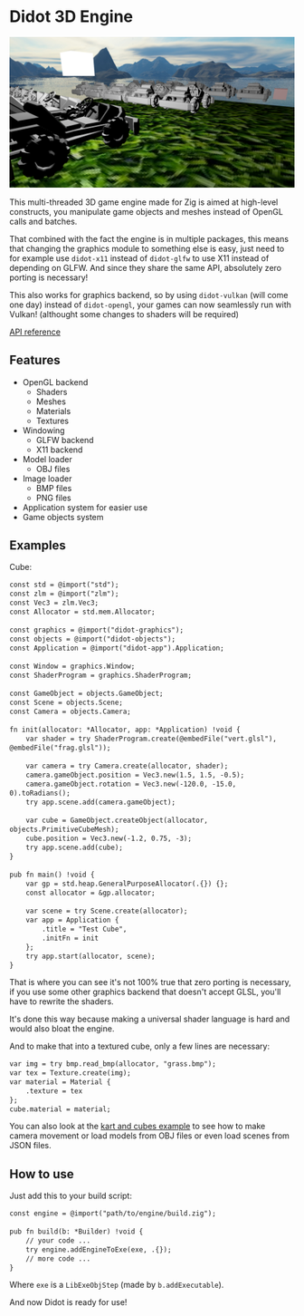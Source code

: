 # Didot 3D Engine

![Demo featuring skybox, karts, grass and a cube](https://raw.githubusercontent.com/zenith391/didot/master/examples/kart-and-cubes.png)

This multi-threaded 3D game engine made for Zig is aimed at high-level constructs, you manipulate game objects and meshes instead of OpenGL calls and batches.

That combined with the fact the engine is in multiple packages, this means that changing the graphics module to something else is easy,
just need to for example use `didot-x11` instead of `didot-glfw` to use X11 instead of depending on GLFW. And since they share the same API, absolutely zero porting is necessary!

This also works for graphics backend, so by using `didot-vulkan` (will come one day) instead of `didot-opengl`, your games can now seamlessly run with Vulkan! (althought some changes to shaders will be required)

[API reference](https://zenith391.github.io/didot/#root)

## Features
- OpenGL backend
  - Shaders
  - Meshes
  - Materials
  - Textures
- Windowing
  - GLFW backend
  - X11 backend
- Model loader
  - OBJ files
- Image loader
  - BMP files
  - PNG files
- Application system for easier use
- Game objects system

## Examples

Cube:
```zig
const std = @import("std");
const zlm = @import("zlm");
const Vec3 = zlm.Vec3;
const Allocator = std.mem.Allocator;

const graphics = @import("didot-graphics");
const objects = @import("didot-objects");
const Application = @import("didot-app").Application;

const Window = graphics.Window;
const ShaderProgram = graphics.ShaderProgram;

const GameObject = objects.GameObject;
const Scene = objects.Scene;
const Camera = objects.Camera;

fn init(allocator: *Allocator, app: *Application) !void {
    var shader = try ShaderProgram.create(@embedFile("vert.glsl"), @embedFile("frag.glsl"));

    var camera = try Camera.create(allocator, shader);
    camera.gameObject.position = Vec3.new(1.5, 1.5, -0.5);
    camera.gameObject.rotation = Vec3.new(-120.0, -15.0, 0).toRadians();
    try app.scene.add(camera.gameObject);

    var cube = GameObject.createObject(allocator, objects.PrimitiveCubeMesh);
    cube.position = Vec3.new(-1.2, 0.75, -3);
    try app.scene.add(cube);
}

pub fn main() !void {
    var gp = std.heap.GeneralPurposeAllocator(.{}) {};
    const allocator = &gp.allocator;

    var scene = try Scene.create(allocator);
    var app = Application {
        .title = "Test Cube",
        .initFn = init
    };
    try app.start(allocator, scene);
}
```
That is where you can see it's not 100% true that zero porting is necessary, if you use some other graphics backend that doesn't accept GLSL, you'll have to rewrite the shaders.

It's done this way because making a universal shader language is hard and would also bloat the engine.

And to make that into a textured cube, only a few lines are necessary:
```zig
var img = try bmp.read_bmp(allocator, "grass.bmp");
var tex = Texture.create(img);
var material = Material {
    .texture = tex
};
cube.material = material;
```

You can also look at the [kart and cubes example](https://github.com/zenith391/didot/blob/master/examples/kart-and-cubes/example-scene.zig) to see how to make camera movement or load models from OBJ files or even load scenes from JSON files.

## How to use

Just add this to your build script:
```zig
const engine = @import("path/to/engine/build.zig");

pub fn build(b: *Builder) !void {
    // your code ...
    try engine.addEngineToExe(exe, .{});
    // more code ...
}
```
Where `exe` is a `LibExeObjStep` (made by `b.addExecutable`).

And now Didot is ready for use!
